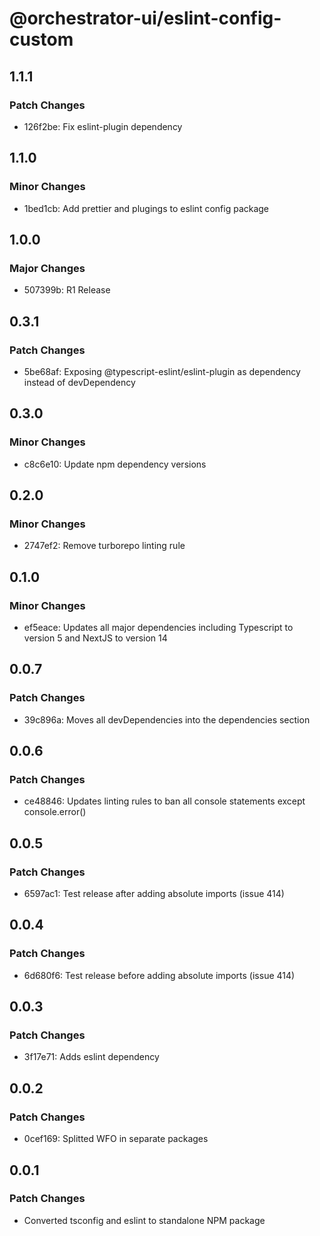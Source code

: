 # @orchestrator-ui/eslint-config-custom

## 1.1.1

### Patch Changes

- 126f2be: Fix eslint-plugin dependency

## 1.1.0

### Minor Changes

- 1bed1cb: Add prettier and plugings to eslint config package

## 1.0.0

### Major Changes

- 507399b: R1 Release

## 0.3.1

### Patch Changes

- 5be68af: Exposing @typescript-eslint/eslint-plugin as dependency instead of devDependency

## 0.3.0

### Minor Changes

- c8c6e10: Update npm dependency versions

## 0.2.0

### Minor Changes

- 2747ef2: Remove turborepo linting rule

## 0.1.0

### Minor Changes

- ef5eace: Updates all major dependencies including Typescript to version 5 and NextJS to version 14

## 0.0.7

### Patch Changes

- 39c896a: Moves all devDependencies into the dependencies section

## 0.0.6

### Patch Changes

- ce48846: Updates linting rules to ban all console statements except console.error()

## 0.0.5

### Patch Changes

- 6597ac1: Test release after adding absolute imports (issue 414)

## 0.0.4

### Patch Changes

- 6d680f6: Test release before adding absolute imports (issue 414)

## 0.0.3

### Patch Changes

- 3f17e71: Adds eslint dependency

## 0.0.2

### Patch Changes

- 0cef169: Splitted WFO in separate packages

## 0.0.1

### Patch Changes

- Converted tsconfig and eslint to standalone NPM package
